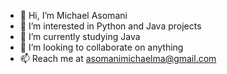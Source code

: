 - 👋 Hi, I’m Michael Asomani
- 👀 I’m interested in Python and Java projects
- 🌱 I’m currently studying Java
- 💞️ I’m looking to collaborate on anything
- 📫 Reach me at asomanimichaelma@gmail.com

<!---
denkyirahh/denkyirahh is a ✨ special ✨ repository because its `README.md` (this file) appears on your GitHub profile.
You can click the Preview link to take a look at your changes.
--->
